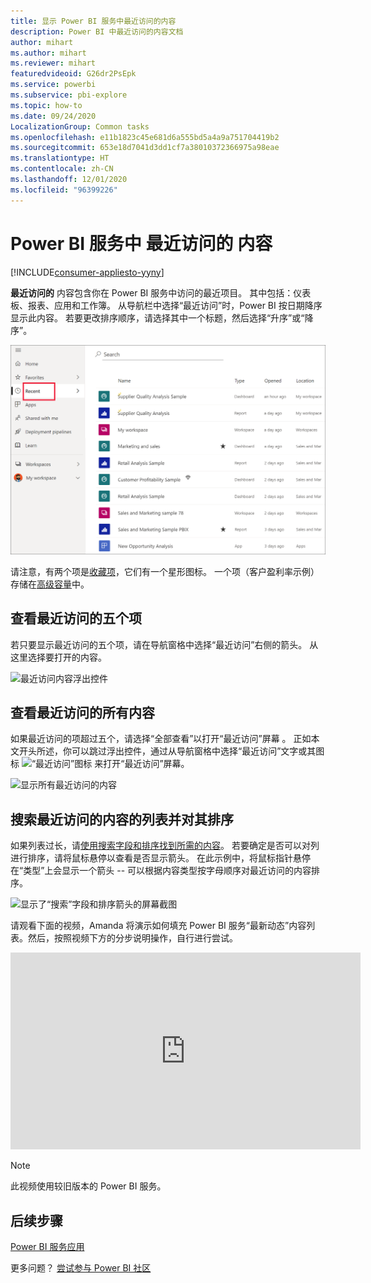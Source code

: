```yaml
---
title: 显示 Power BI 服务中最近访问的内容
description: Power BI 中最近访问的内容文档
author: mihart
ms.author: mihart
ms.reviewer: mihart
featuredvideoid: G26dr2PsEpk
ms.service: powerbi
ms.subservice: pbi-explore
ms.topic: how-to
ms.date: 09/24/2020
LocalizationGroup: Common tasks
ms.openlocfilehash: e11b1823c45e681d6a555bd5a4a9a751704419b2
ms.sourcegitcommit: 653e18d7041d3dd1cf7a38010372366975a98eae
ms.translationtype: HT
ms.contentlocale: zh-CN
ms.lasthandoff: 12/01/2020
ms.locfileid: "96399226"
---
```

# <a name="recent-content-in-the-power-bi-service"></a>Power BI 服务中 **最近访问的** 内容

[!INCLUDE[consumer-appliesto-yyny](../includes/consumer-appliesto-yyny.md)]

**最近访问的** 内容包含你在 Power BI 服务中访问的最近项目。 其中包括：仪表板、报表、应用和工作簿。 从导航栏中选择“最近访问”时，Power BI 按日期降序显示此内容。  若要更改排序顺序，请选择其中一个标题，然后选择“升序”或“降序”。


![最近访问内容窗口](./media/end-user-recent/power-bi-recents.png)

请注意，有两个项是[收藏项](end-user-favorite.md)，它们有一个星形图标。 一个项（客户盈利率示例）存储在[高级容量](end-user-license.md)中。

## <a name="see-your-five-most-recents"></a>查看最近访问的五个项

若只要显示最近访问的五个项，请在导航窗格中选择“最近访问”右侧的箭头。  从这里选择要打开的内容。 

![最近访问内容浮出控件](./media/end-user-recent/power-bi-recent-fly-out.png)

## <a name="see-all-of-your-recent-content"></a>查看最近访问的所有内容

如果最近访问的项超过五个，请选择“全部查看”以打开“最近访问”屏幕 。 正如本文开头所述，你可以跳过浮出控件，通过从导航窗格中选择“最近访问”文字或其图标 ![“最近访问”图标](./media/end-user-recent/power-bi-icon.png) 来打开“最近访问”屏幕。

![显示所有最近访问的内容](./media/end-user-recent/power-bi-admin-recent.png)


## <a name="search-and-sort-your-list-of-recent-content"></a>搜索最近访问的内容的列表并对其排序

如果列表过长，请[使用搜索字段和排序找到所需的内容](end-user-search-sort.md)。 若要确定是否可以对列进行排序，请将鼠标悬停以查看是否显示箭头。 在此示例中，将鼠标指针悬停在“类型”上会显示一个箭头 -- 可以根据内容类型按字母顺序对最近访问的内容排序。 

![显示了“搜索”字段和排序箭头的屏幕截图](./media/end-user-recent/power-bi-recent-sort-search.png)

请观看下面的视频，Amanda 将演示如何填充 Power BI 服务“最新动态”内容列表。然后，按照视频下方的分步说明操作，自行进行尝试。

<iframe width="560" height="315" src="https://www.youtube.com/embed/G26dr2PsEpk" frameborder="0" allowfullscreen></iframe>

> [!NOTE]
> 此视频使用较旧版本的 Power BI 服务。

<!--
## Actions available from the **Recent** content list
The actions available to you will depend on the settings assigned by the content *designer*. Some of your options may include:
* Select the star icon to [favorite a dashboard, report, or app](end-user-favorite.md) ![star icon](./media/end-user-shared-with-me/power-bi-star-icon.png).
* Some dashboards and reports can be re-shared  ![share icon](./media/end-user-shared-with-me/power-bi-share-icon-new.png).
* [Open the report in Excel](end-user-export.md) ![export to Excel icon](./media/end-user-shared-with-me/power-bi-excel.png) 
* [View insights](end-user-insights.md) that Power BI finds in the data ![insights icon](./media/end-user-shared-with-me/power-bi-insights.png). -->





## <a name="next-steps"></a>后续步骤
[Power BI 服务应用](end-user-apps.md)

更多问题？ [尝试参与 Power BI 社区](https://community.powerbi.com/)

